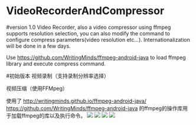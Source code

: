 # VideoRecorderAndCompressor
#version 1.0
Video Recorder, also a video compressor using ffmpeg supports resolution selection, you can also modify the command to configure compress parameters(video resolution etc...). Internationalization will be done in a few days.

Use https://github.com/WritingMinds/ffmpeg-android-java to load ffmpeg library and execute compress command.

#初始版本
视频录制（支持录制分辨率选择）

视频压缩（使用FFMpeg）

使用了 http://writingminds.github.io/ffmpeg-android-java/ https://github.com/WritingMinds/ffmpeg-android-java 的ffmpeg的操作库用于加载ffmpeg的库以及执行命令。
![](http://ocpaglmkz.bkt.clouddn.com/compressor1.png)
![](http://ocpaglmkz.bkt.clouddn.com/compressor2.png)
![](http://ocpaglmkz.bkt.clouddn.com/compressor3.png)
![](http://ocpaglmkz.bkt.clouddn.com/compressor4.png)
